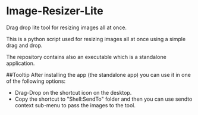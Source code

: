 # Image-Resizer-Lite
Drag drop lite tool for resizing images all at once.

This is a python script used for resizing images all at once using a simple drag and drop.

The repository contains also an executable which is a standalone application.

##Tooltip
After installing the app (the standalone app) you can use it in one of the following options:
- Drag-Drop on the shortcut icon on the desktop.
- Copy the shortcut to "Shell:SendTo" folder and then you can use sendto context sub-menu to pass the images to the tool.

